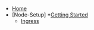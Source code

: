 * [Home](index.md)
* [Node-Setup]
  *[Getting Started](setup/cluster.md)
  * [Ingress](setup/ingress.md)
